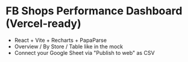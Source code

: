 # FB Shops Performance Dashboard (Vercel-ready)
- React + Vite + Recharts + PapaParse
- Overview / By Store / Table like in the mock
- Connect your Google Sheet via "Publish to web" as CSV
